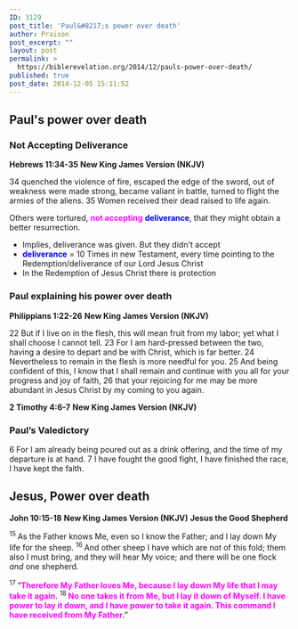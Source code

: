 ```yaml
---
ID: 3129
post_title: 'Paul&#8217;s power over death'
author: Praison
post_excerpt: ""
layout: post
permalink: >
  https://biblerevelation.org/2014/12/pauls-power-over-death/
published: true
post_date: 2014-12-05 15:11:52
---
```

<h2>Paul's power over death</h2>
<h3>Not Accepting Deliverance</h3>
<strong>Hebrews 11:34-35</strong>
<strong> New King James Version (NKJV)</strong>

34 quenched the violence of fire, escaped the edge of the sword, out of weakness were made strong, became valiant in battle, turned to flight the armies of the aliens. 35 Women received their dead raised to life again.

Others were tortured, <span style="color: #ff00ff;"><strong>not accepting</strong></span> <span style="color: #0000ff;"><strong>deliverance</strong></span>, that they might obtain a better resurrection.
<ul>
	<li>Implies, deliverance was given. But they didn't accept</li>
	<li><span style="color: #0000ff;"><strong>deliverance</strong> </span>= 10 Times in new Testament, every time pointing to the Redemption/deliverance of our Lord Jesus Christ</li>
	<li>In the Redemption of Jesus Christ there is protection</li>
</ul>
<h3>Paul explaining his power over death</h3>
<strong>Philippians 1:22-26</strong>
<strong> New King James Version (NKJV)</strong>

22 But if I live on in the flesh, this will mean fruit from my labor; yet what I shall choose I cannot tell.
23 For I am hard-pressed between the two, having a desire to depart and be with Christ, which is far better.
24 Nevertheless to remain in the flesh is more needful for you.
25 And being confident of this, I know that I shall remain and continue with you all for your progress and joy of faith,
26 that your rejoicing for me may be more abundant in Jesus Christ by my coming to you again.

<strong>2 Timothy 4:6-7</strong>
<strong> New King James Version (NKJV)</strong>
<h3>Paul’s Valedictory</h3>
6 For I am already being poured out as a drink offering, and the time of my departure is at hand.
7 I have fought the good fight, I have finished the race, I have kept the faith.
<h2>Jesus, Power over death</h2>
<strong>John 10:15-18</strong>
<strong> New King James Version (NKJV)</strong>
<strong> Jesus the Good Shepherd</strong>

<span id="en-NKJV-26497" class="text John-10-15"><sup class="versenum">15 </sup><span class="woj">As the Father knows Me, even so I know the Father; and I lay down My life for the sheep.</span> </span><span id="en-NKJV-26498" class="text John-10-16"><sup class="versenum">16 </sup><span class="woj">And other sheep I have which are not of this fold; them also I must bring, and they will hear My voice; and there will be one flock <i>and</i> one shepherd.</span></span>

<span id="en-NKJV-26499" class="text John-10-17"><sup class="versenum">17 </sup><span class="woj">“<span style="color: #ff00ff;"><strong>Therefore My Father loves Me, because I lay down My life that I may take it again</strong></span>.</span> </span><span id="en-NKJV-26500" class="text John-10-18"><sup class="versenum">18 </sup><span class="woj"><span style="color: #ff00ff;"><strong>No one takes it from Me, but I lay it down of Myself. I have power to lay it down, and I have power to take it again. This command I have received from My Father</strong></span>.”</span></span>